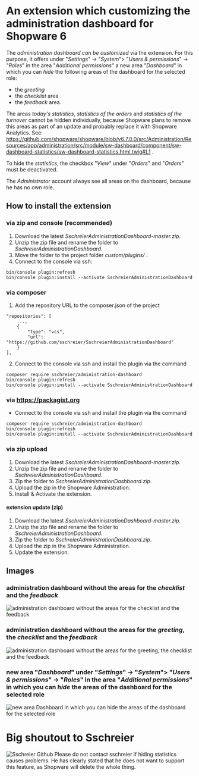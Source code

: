 # An extension which customizing the administration dashboard for Shopware 6

The _administration dashboard can be customized_ via the extension. For this purpose, it offers under "_Settings_" -> "_System_"> "_Users & permissions_" -> "_Roles_" in the area "_Additional permissions_" a new area "_Dashboard_" in which you can _hide_ the following areas of the dashboard for the selected role: 
- the _greeting_
- the _checklist_ area
- the _feedback_ area.

The areas _today's statistics_, _statistics of the orders_ and _statistics of the turnover_ cannot be hidden individually, because Shopware plans to remove this areas as part of an update and probably replace it with Shopware Analytics. See: https://github.com/shopware/shopware/blob/v6.7.0.0/src/Administration/Resources/app/administration/src/module/sw-dashboard/component/sw-dashboard-statistics/sw-dashboard-statistics.html.twig#L1 .

To hide the _statistics_, the checkbox "_View_" under "_Orders_" and "_Orders_" must be deactivated.

The _Administrator_ account always see all areas on the dashboard, because he has no own role.

## How to install the extension
### via zip and console (recommended)
1. Download the latest _SschreierAdministrationDashboard-master.zip_.
2. Unzip the zip file and rename the folder to _SschreierAdministrationDashboard_.
3. Move the folder to the project folder _custom/plugins/_ .
4. Connect to the console via ssh:

```
bin/console plugin:refresh
bin/console plugin:install --activate SschreierAdministrationDashboard
```

### via composer
1. Add the repository URL to the composer.json of the project
```
"repositories": [
    ...,
    {
        "type": "vcs",
        "url": "https://github.com/sschreier/SschreierAdministrationDashboard"
    }
],
```

2. Connect to the console via ssh and install the plugin via the command
```
composer require sschreier/administration-dashboard
bin/console plugin:refresh
bin/console plugin:install --activate SschreierAdministrationDashboard
```

### via https://packagist.org
- Connect to the console via ssh and install the plugin via the command
```
composer require sschreier/administration-dashboard
bin/console plugin:refresh
bin/console plugin:install --activate SschreierAdministrationDashboard
```

### via zip upload
1. Download the latest _SschreierAdministrationDashboard-master.zip_.
2. Unzip the zip file and rename the folder to _SschreierAdministrationDashboard_.
3. Zip the folder to _SschreierAdministrationDashboard.zip_.
4. Upload the zip in the Shopware Administration.
5. Install & Activate the extension.

#### extension update (zip)
1. Download the latest _SschreierAdministrationDashboard-master.zip_.
2. Unzip the zip file and rename the folder to _SschreierAdministrationDashboard_.
3. Zip the folder to _SschreierAdministrationDashboard.zip_.
4. Upload the zip in the Shopware Administration.
5. Update the extension.

## Images

### administration dashboard without the areas for the _checklist_ and the _feedback_

![administration dashboard without the areas for the checklist and the feedback](https://www.web-solutions-dresden.de/plugins/SschreierAdministrationDashboard/SschreierAdministrationDashboard-Image1.jpg)

### administration dashboard without the areas for the _greeting_, the _checklist_ and the _feedback_

![administration dashboard without the areas for the greeting, the checklist and the feedback](https://www.web-solutions-dresden.de/plugins/SschreierAdministrationDashboard/SschreierAdministrationDashboard-Image2.jpg)

### new area "_Dashboard_" under "_Settings_" -> "_System_"> "_Users & permissions_" -> "_Roles_" in the area "_Additional permissions_" in which you can _hide_ the areas of the dashboard for the selected role

![new area Dashboard in which you can hide the areas of the dashboard for the selected role](https://www.web-solutions-dresden.de/plugins/SschreierAdministrationDashboard/SschreierAdministrationDashboard-Image5.jpg)

# Big shoutout to Sschreier
![Sschreier Github](https://github.com/sschreier)
Please do not contact sschreier if hiding statistics causes problems. He has clearly stated that he does not want to support this feature, as Shopware will delete the whole thing.
